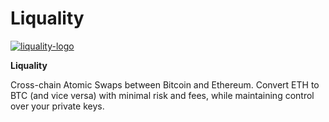 # Liquality

[![liquality-logo](https://ethereum.consensys.net/hs-fs/hubfs/liquality-logo.png?width=1092&name=liquality-logo.png)](http://bit.ly/liquality-devportal)

**Liquality**

Cross-chain Atomic Swaps between Bitcoin and Ethereum. Convert ETH to BTC \(and vice versa\) with minimal risk and fees, while maintaining control over your private keys.

